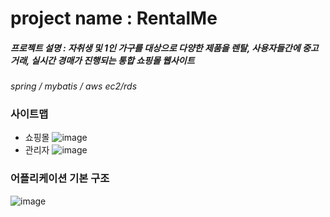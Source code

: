# project name : RentalMe
##### 프로젝트 설명 : 자취생 및 1인 가구를 대상으로 다양한 제품을 렌탈,  사용자들간에 중고거래,  실시간 경매가 진행되는 통합 쇼핑몰 웹사이트

_spring / mybatis / aws ec2/rds_

### 사이트맵
- 쇼핑몰
![image](https://user-images.githubusercontent.com/45479802/66535201-c87da080-eb53-11e9-8902-38a937340278.png)
- 관리자
![image](https://user-images.githubusercontent.com/45479802/66535232-ee0aaa00-eb53-11e9-948b-bc81e0b19abd.png)

### 어플리케이션 기본 구조
![image](https://user-images.githubusercontent.com/45479802/66535260-04186a80-eb54-11e9-8b45-100725ad110e.png)




